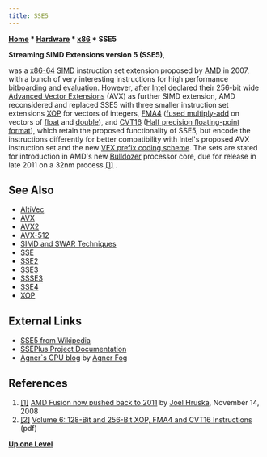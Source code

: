 ```yaml
---
title: SSE5
---
```

**[Home](Home "Home") \* [Hardware](Hardware "Hardware") \* [x86](X86 "X86") \* SSE5**


**Streaming SIMD Extensions version 5 (SSE5)**,  

was a [x86-64](X86-64 "X86-64") [SIMD](SIMD_and_SWAR_Techniques "SIMD and SWAR Techniques") instruction set extension proposed by [AMD](AMD "AMD") in 2007, with a bunch of very interesting instructions for high performance [bitboarding](Bitboards "Bitboards") and [evaluation](Evaluation "Evaluation"). However, after [Intel](Intel "Intel") declared their 256-bit wide [Advanced Vector Extensions](AVX "AVX") (AVX) as further SIMD extension, AMD reconsidered and replaced SSE5 with three smaller instruction set extensions [XOP](XOP "XOP") for vectors of integers, [FMA4](https://en.wikipedia.org/wiki/FMA_instruction_set) ([fused multiply-add](https://en.wikipedia.org/wiki/Multiply-accumulate) on vectors of [float](Float "Float") and [double](Double "Double")), and [CVT16](https://en.wikipedia.org/wiki/CVT16_instruction_set) ([Half precision floating-point format](https://en.wikipedia.org/wiki/Half_precision)), which retain the proposed functionality of SSE5, but encode the instructions differently for better compatibility with Intel's proposed AVX instruction set and the new [VEX prefix coding scheme](https://en.wikipedia.org/wiki/VEX_prefix). The sets are stated for introduction in AMD's new [Bulldozer](https://en.wikipedia.org/wiki/Bulldozer_%28processor%29) processor core, due for release in late 2011 on a 32nm process <a id="cite-note-1" href="#cite-ref-1">[1]</a> .



## See Also


* [AltiVec](AltiVec "AltiVec")
* [AVX](AVX "AVX")
* [AVX2](AVX2 "AVX2")
* [AVX-512](AVX-512 "AVX-512")
* [SIMD and SWAR Techniques](SIMD_and_SWAR_Techniques "SIMD and SWAR Techniques")
* [SSE](SSE "SSE")
* [SSE2](SSE2 "SSE2")
* [SSE3](SSE3 "SSE3")
* [SSSE3](SSSE3 "SSSE3")
* [SSE4](SSE4 "SSE4")
* [XOP](XOP "XOP")


## External Links


* [SSE5 from Wikipedia](https://en.wikipedia.org/wiki/SSE5)
* [SSEPlus Project Documentation](http://sseplus.sourceforge.net/index.html)
* [Agner`s CPU blog](http://www.agner.org/optimize/blog/) by [Agner Fog](http://www.agner.org/)


## References


1. <a id="cite-ref-1" href="#cite-note-1">[1]</a> [AMD Fusion now pushed back to 2011](http://arstechnica.com/old/content/2008/11/amd-fusion-now-pushed-back-to-2011.ars) by [Joel Hruska](http://arstechnica.com/author/joel-hruska/), November 14, 2008
2. <a id="cite-ref-2" href="#cite-note-2">[2]</a> [Volume 6: 128-Bit and 256-Bit XOP, FMA4 and CVT16 Instructions](http://support.amd.com/us/Embedded_TechDocs/43479.pdf) (pdf)

**[Up one Level](X86 "X86")**







 

